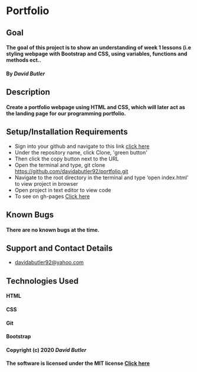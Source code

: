 # Portfolio

## Goal

#### The goal of this project is to show an understanding of week 1 lessons (i.e styling webpage with Bootstrap and CSS, using variables, functions and methods ect..
#### By _**David Butler**_

## Description
#### Create a portfolio webpage using HTML and CSS, which will later act as the landing page for our programming portfolio.

## Setup/Installation Requirements
* Sign into your github and navigate to this link [click here](https://github.com/davidabutler92/portfolio.git) 
* Under the repository name, click Clone, 'green button'
* Then click the copy button next to the URL
* Open the terminal and type, git clone https://github.com/davidabutler92/portfolio.git
* Navigate to the root directory in the terminal and type ‘open index.html’ to view project in browser
* Open project in text editor to view code
* To see on gh-pages [Click here](https://davidabutler92.github.io/portfolio/)  


## Known Bugs 
#### There are no known bugs at the time.

## Support and Contact Details
* davidabutler92@yahoo.com

## Technologies Used 
#### HTML
#### CSS
#### Git 
#### Bootstrap

#### Copyright (c) 2020 **_David Butler_**
#### The software is licensed under the MIT license [Click here](LICENSE.md)
